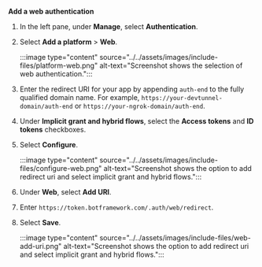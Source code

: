 **Add a web authentication**

1. In the left pane, under **Manage**, select **Authentication**.

1. Select **Add a platform** > **Web**.

   :::image type="content" source="../../assets/images/include-files/platform-web.png" alt-text="Screenshot shows the selection of web authentication.":::

1. Enter the redirect URI for your app by appending `auth-end` to the fully qualified domain name. For example, `https://your-devtunnel-domain/auth-end` or `https://your-ngrok-domain/auth-end`.

1. Under **Implicit grant and hybrid flows**, select the **Access tokens** and **ID tokens** checkboxes.

1. Select **Configure**.

   :::image type="content" source="../../assets/images/include-files/configure-web.png" alt-text="Screenshot shows the option to add redirect uri and select implicit grant and hybrid flows.":::

1. Under **Web**, select **Add URI**.

1. Enter `https://token.botframework.com/.auth/web/redirect`.

1. Select **Save**.

    :::image type="content" source="../../assets/images/include-files/web-add-uri.png" alt-text="Screenshot shows the option to add redirect uri and select implicit grant and hybrid flows.":::
